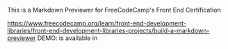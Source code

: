 This is a Markdown Previewer for FreeCodeCamp's Front End Certification

https://www.freecodecamp.org/learn/front-end-development-libraries/front-end-development-libraries-projects/build-a-markdown-previewer
DEMO: is available in 
